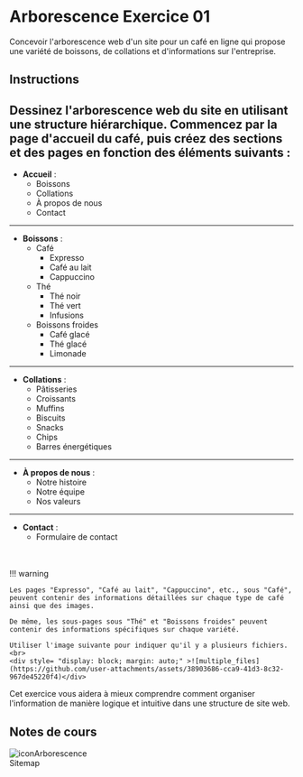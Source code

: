 # Arborescence Exercice 01

Concevoir l'arborescence web d'un site pour un café en ligne qui propose une variété de boissons, de collations et d'informations sur l'entreprise.

## Instructions

Dessinez l'arborescence web du site en utilisant une structure hiérarchique. Commencez par la page d'accueil du café, puis créez des sections et des pages en fonction des éléments suivants :
---
- **Accueil** :
    - Boissons
    - Collations
    - À propos de nous
    - Contact
---
- **Boissons** :
    - Café
        - Expresso
        - Café au lait
        - Cappuccino
    - Thé
        - Thé noir
        - Thé vert
        - Infusions
    - Boissons froides
        - Café glacé
        - Thé glacé
        - Limonade
---
- **Collations** :
    - Pâtisseries
    - Croissants
    - Muffins
    - Biscuits
    - Snacks
    - Chips
    - Barres énergétiques
---
- **À propos de nous** :
    - Notre histoire
    - Notre équipe
    - Nos valeurs
---
- **Contact** :
    - Formulaire de contact
<br>
<br>
!!! warning

    Les pages "Expresso", "Café au lait", "Cappuccino", etc., sous "Café", peuvent contenir des informations détaillées sur chaque type de café ainsi que des images.

    De même, les sous-pages sous "Thé" et "Boissons froides" peuvent contenir des informations spécifiques sur chaque variété.

    Utiliser l'image suivante pour indiquer qu'il y a plusieurs fichiers.<br>
    <div style= "display: block; margin: auto;" >![multiple_files](https://github.com/user-attachments/assets/38903686-cca9-41d3-8c32-967de45220f4)</div>


Cet exercice vous aidera à mieux comprendre comment organiser l'information de manière logique et intuitive dans une structure de site web.

## Notes de cours

![icon](https://github.com/user-attachments/assets/ec332313-d76b-42e2-ae95-01ca1c7a2f70)Arborescence<br>
Sitemap

